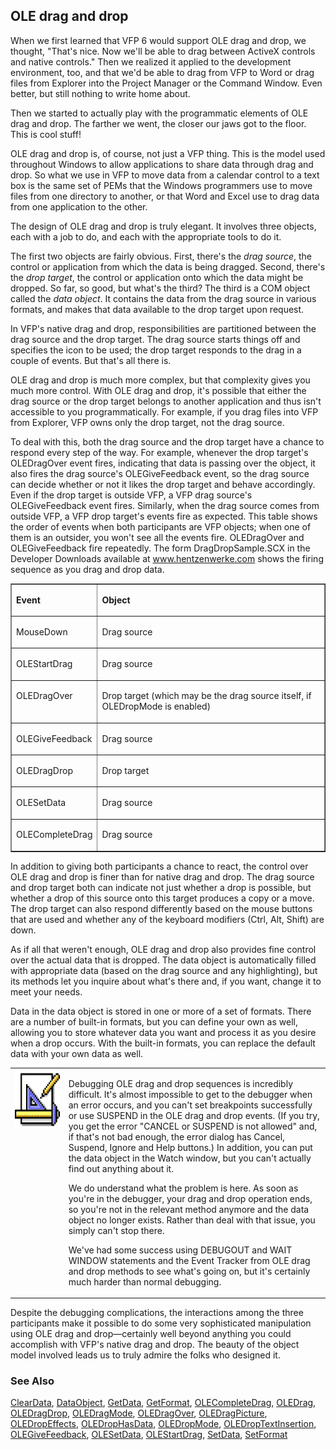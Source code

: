 ## OLE drag and drop

When we first learned that VFP 6 would support OLE drag and drop, we thought, "That's nice. Now we'll be able to drag between ActiveX controls and native controls." Then we realized it applied to the development environment, too, and that we'd be able to drag from VFP to Word or drag files from Explorer into the Project Manager or the Command Window. Even better, but still nothing to write home about.

Then we started to actually play with the programmatic elements of OLE drag and drop. The farther we went, the closer our jaws got to the floor. This is cool stuff!

OLE drag and drop is, of course, not just a VFP thing. This is the model used throughout Windows to allow applications to share data through drag and drop. So what we use in VFP to move data from a calendar control to a text box is the same set of PEMs that the Windows programmers use to move files from one directory to another, or that Word and Excel use to drag data from one application to the other.

The design of OLE drag and drop is truly elegant. It involves three objects, each with a job to do, and each with the appropriate tools to do it.

The first two objects are fairly obvious. First, there's the *drag source*, the control or application from which the data is being dragged. Second, there's the *drop target*, the control or application onto which the data might be dropped. So far, so good, but what's the third? The third is a COM object called the *data object*. It contains the data from the drag source in various formats, and makes that data available to the drop target upon request.

In VFP's native drag and drop, responsibilities are partitioned between the drag source and the drop target. The drag source starts things off and specifies the icon to be used; the drop target responds to the drag in a couple of events. But that's all there is.

OLE drag and drop is much more complex, but that complexity gives you much more control. With OLE drag and drop, it's possible that either the drag source or the drop target belongs to another application and thus isn't accessible to you programmatically. For example, if you drag files into VFP from Explorer, VFP owns only the drop target, not the drag source.

To deal with this, both the drag source and the drop target have a chance to respond every step of the way. For example, whenever the drop target's OLEDragOver event fires, indicating that data is passing over the object, it also fires the drag source's OLEGiveFeedback event, so the drag source can decide whether or not it likes the drop target and behave accordingly. Even if the drop target is outside VFP, a VFP drag source's OLEGiveFeedback event fires. Similarly, when the drag source comes from outside VFP, a VFP drop target's events fire as expected. This table shows the order of events when both participants are VFP objects; when one of them is an outsider, you won't see all the events fire. OLEDragOver and OLEGiveFeedback fire repeatedly. The form DragDropSample.SCX in the Developer Downloads available at <a href="http://www.hentzenwerke.com/" target="_blank">www.hentzenwerke.com</a> shows the firing sequence as you drag and drop data.

<table border cellspacing=0 cellpadding=0 width=100%>
<tr>
  <td width=25% valign=top>
  <p><b>Event</b></p>
  </td>
  <td width=75% valign=top>
  <p><b>Object</b></p>
  </td>
 </tr>
<tr>
  <td width=25% valign=top>
  <p>MouseDown</p>
  </td>
  <td width=75% valign=top>
  <p>Drag source</p>
  </td>
 </tr>
<tr>
  <td width=25% valign=top>
  <p>OLEStartDrag</p>
  </td>
  <td width=75% valign=top>
  <p>Drag source</p>
  </td>
 </tr>
<tr>
  <td width=25% valign=top>
  <p>OLEDragOver</p>
  </td>
  <td width=75% valign=top>
  <p>Drop target (which may be the drag source itself, if OLEDropMode is enabled)</p>
  </td>
 </tr>
<tr>
  <td width=25% valign=top>
  <p>OLEGiveFeedback</p>
  </td>
  <td width=75% valign=top>
  <p>Drag source</p>
  </td>
 </tr>
<tr>
  <td width=25% valign=top>
  <p>OLEDragDrop</p>
  </td>
  <td width=75% valign=top>
  <p>Drop target</p>
  </td>
 </tr>
<tr>
  <td width=25% valign=top>
  <p>OLESetData</p>
  </td>
  <td width=75% valign=top>
  <p>Drag source</p>
  </td>
 </tr>
<tr>
  <td width=25% valign=top>
  <p>OLECompleteDrag</p>
  </td>
  <td width=75% valign=top>
  <p>Drag source</p>
  </td>
 </tr>
</table>

In addition to giving both participants a chance to react, the control over OLE drag and drop is finer than for native drag and drop. The drag source and drop target both can indicate not just whether a drop is possible, but whether a drop of this source onto this target produces a copy or a move. The drop target can also respond differently based on the mouse buttons that are used and whether any of the keyboard modifiers (Ctrl, Alt, Shift) are down. 

As if all that weren't enough, OLE drag and drop also provides fine control over the actual data that is dropped. The data object is automatically filled with appropriate data (based on the drag source and any highlighting), but its methods let you inquire about what's there and, if you want, change it to meet your needs. 

Data in the data object is stored in one or more of a set of formats. There are a number of built-in formats, but you can define your own as well, allowing you to store whatever data you want and process it as you desire when a drop occurs. With the built-in formats, you can replace the default data with your own data as well.

<table border=0 cellspacing=0 cellpadding=0 width=100%>
<tr>
  <td width=17% valign=top>
<img border=0 width=94 height=93 src="Design.gif"></p>
  </td>
  <td width=83%>
  <p>Debugging OLE drag and drop sequences is incredibly difficult. It's almost impossible to get to the debugger when an error occurs, and you can't set breakpoints successfully or use SUSPEND in the OLE drag and drop events. (If you try, you get the error &quot;CANCEL or SUSPEND is not allowed&quot; and, if that's not bad enough, the error dialog has Cancel, Suspend, Ignore and Help buttons.) In addition, you can put the data object in the Watch window, but you can't actually find out anything about it.</p>
  <p>We do understand what the problem is here. As soon as you're in the debugger, your drag and drop operation ends, so you're not in the relevant method anymore and the data object no longer exists. Rather than deal with that issue, you simply can't stop there.</p>
  <p>We've had some success using DEBUGOUT and WAIT WINDOW statements and the Event Tracker from OLE drag and drop methods to see what's going on, but it's certainly much harder than normal debugging.</p>
  </td>
 </tr>
</table>

Despite the debugging complications, the interactions among the three participants make it possible to do some very sophisticated manipulation using OLE drag and drop&mdash;certainly well beyond anything you could accomplish with VFP's native drag and drop. The beauty of the object model involved leads us to truly admire the folks who designed it.

### See Also

[ClearData](s4g776.md), [DataObject](s4g770.md), [GetData](s4g776.md), [GetFormat](s4g778.md), [OLECompleteDrag](s4g824.md), [OLEDrag](s4g824.md), [OLEDragDrop](s4g823.md), [OLEDragMode](s4g825.md), [OLEDragOver](s4g823.md), [OLEDragPicture](s4g826.md), [OLEDropEffects](s4g827.md), [OLEDropHasData](s4g827.md), [OLEDropMode](s4g825.md), [OLEDropTextInsertion](s4g828.md), [OLEGiveFeedback](s4g826.md), [OLESetData](s4g829.md), [OLEStartDrag](s4g824.md), [SetData](s4g776.md), [SetFormat](s4g778.md)
